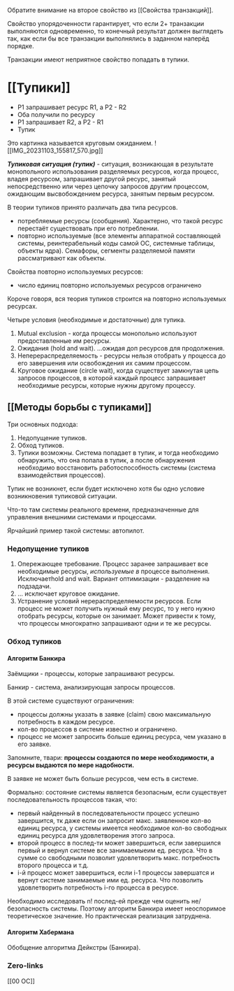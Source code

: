 Обратите внимание на второе свойство из [[Свойства транзакций]].

Свойство упорядоченности гарантирует, что если 2+ транзакции выполняются одновременно, то конечный результат должен выглядеть так, как если бы все транзакции выполнялись в заданном наперёд порядке.

Транзакции имеют неприятное свойство попадать в тупики.

# [[Тупики]]
- P1 запрашивает ресурс R1, а P2 - R2
- Оба получили по ресурсу
- P1 запрашивает R2, а P2 - R1
- Тупик

Это картинка называется круговым ожиданием.
![[IMG_20231103_155817_570.jpg]]

***Тупиковая ситуация (тупик)*** - ситуация, возникающая в результате монопольного использования разделяемых ресурсов, когда процесс, владея ресурсом, запрашивает другой ресурс, занятый непосредственно или через цепочку запросов другим процессом, ожидающим высвобождением ресурса, занятым первым ресурсом.

В теории тупиков принято различать два типа ресурсов. 
- потребляемые ресурсы (сообщения). 
  Характерно, что такой ресурс перестаёт существовать при его потреблении.
- повторно используемые (все элементы аппаратной составляющей системы, реинтерабельный коды самой ОС, системные таблицы, объекты ядра). Семафоры, сегменты разделяемой памяти рассматривают как объекты.

Свойства повторно используемых ресурсов:
- число единиц повторно используемых ресурсов ограничено

Короче говоря, вся теория тупиков строится на повторно используемых ресурсах.

Четыре условия (необходимые и достаточные) для тупика.
1. Mutual exсlusion - когда процессы монопольно используют предоставленные им ресурсы.
2. Ожидания (hold and wait). ...ожидая доп ресурсов для продолжения.
3. Неперераспределяемость - ресурсы нельзя отобрать у процесса до его завершения или освобождения их самим процессом.
4. Круговое ожидание (circle wait), когда существует замкнутая цепь запросов процессов, в которой каждый процесс запрашивает необходимые ресурсы, которые нужны другому процессу.

## [[Методы борьбы с тупиками]]
Три основных подхода:
1. Недопущение тупиков. 
2. Обход тупиков.
3. Тупики возможны. Система попадает в тупик, и тогда необходимо обнаружить, что она попала в тупик, а после обнаружения необходимо восстановить работоспособность системы (система взаимодействия процессов).

Тупик не возникнет, если будет исключено хотя бы одно условие возникновения тупиковой ситуации.

Что-то там системы реального времени, предназначенные для управления внешними системами и процессами.

Ярчайший пример такой системы: автопилот.

### Недопущение тупиков
1. Опережающее требование. Процесс заранее запрашивает все необходимые ресурсы, *используемые в* процессе выполнения. Исключаетhold and wait. Вариант оптимизации - разделение на подзадачи.
2. ... исключает круговое ожидание.
3. Устранение условий нерераспределяемости ресурсов. Если процесс не может получить нужный ему ресурс, то у него нужно отобрать ресурсы, которые он занимает. Может привести к тому, что процессы многократно запрашивают одни и те же ресурсы.

### Обход тупиков
#### Алгоритм Банкира
Заёмщики - процессы, которые запрашивают ресурсы.

Банкир - система, анализирующая запросы процессов.

В этой системе существуют ограничения:
- процессы должны указать в заявке (claim) свою максимальную потребность в каждом ресурсе.
- кол-во процессов в системе известно и ограничено.
- процесс не может запросить больше единиц ресурса, чем указано в его заявке.

Запомните, твари: **процессы создаются по мере необходимости, а ресурсы выдаются по мере надобности.**

В заявке не может быть больше ресурсов, чем есть в системе.

Формально: состояние системы является безопасным, если существует последовательность процессов такая, что:
- первый найденный в последовательности процесс успешно завершится, тк даже если он запросит макс. заявленное кол-во единиц ресурса, у системы имеется необходимое кол-во свободных единиц ресурса для удовлетворения этого запроса.
- второй процесс в послед-ти может завершиться, если завершился первый и вернул системе все занимаемыеим ед. ресурса. Что в сумме со свободными позволит удовлетворить макс. потребность второго процесса и т.д.
- i-й процесс может завершиться, если i-1 процессы завершатся и вернут системе занимаемые ими ед. ресурса. Что позволить удовлетворить потребность i-го процесса в ресурсе.

Необходимо исследовать n! послед-ей прежде чем оценить не/безопасность системы. Поэтому алгоритм Банкира имеет неоспоримое теоретическое значение. Но практическая реализация затруднена.

#### Алгоритм Хабермана
Обобщение алгоритма Дейкстры (Банкира).

### Zero-links
[[00 ОС]]